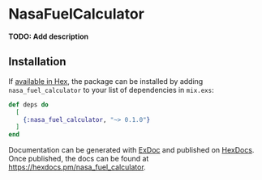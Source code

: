 # NasaFuelCalculator

**TODO: Add description**

## Installation

If [available in Hex](https://hex.pm/docs/publish), the package can be installed
by adding `nasa_fuel_calculator` to your list of dependencies in `mix.exs`:

```elixir
def deps do
  [
    {:nasa_fuel_calculator, "~> 0.1.0"}
  ]
end
```

Documentation can be generated with [ExDoc](https://github.com/elixir-lang/ex_doc)
and published on [HexDocs](https://hexdocs.pm). Once published, the docs can
be found at <https://hexdocs.pm/nasa_fuel_calculator>.

